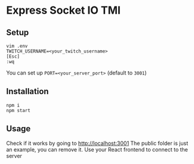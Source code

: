 # Express Socket IO TMI

## Setup

```
vim .env
TWITCH_USERNAME=<your_twitch_username>
[Esc]
:wq
```

You can set up `PORT=<your_server_port>` (default to `3001`)

## Installation 

```
npm i
npm start
```

## Usage

Check if it works by going to [http://localhost:3001](http://localhost:3001) 
The public folder is just an example, you can remove it.
Use your React frontend to connect to the server 
